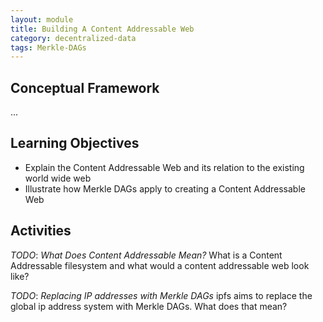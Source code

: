 ```yaml
---
layout: module
title: Building A Content Addressable Web
category: decentralized-data
tags: Merkle-DAGs
---
```


## Conceptual Framework

...

## Learning Objectives

* Explain the Content Addressable Web and its relation to the existing world wide web
* Illustrate how Merkle DAGs apply to creating a Content Addressable Web

## Activities

*TODO*: _What Does Content Addressable Mean?_ What is a Content Addressable filesystem and what would a content addressable web look like?  

*TODO*: _Replacing IP addresses with Merkle DAGs_ ipfs aims to replace the global ip address system with Merkle DAGs. What does that mean?  
